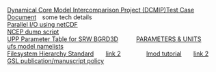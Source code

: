 [Dynamical Core Model Intercomparison Project (DCMIP)Test Case Document](http://www-personal.umich.edu/~cjablono/DCMIP-2012_TestCaseDocument_v1.7.pdf)&emsp;some tech details<br>
[Parallel I/O using netCDF ](https://www.cscs.ch/fileadmin/user_upload/contents_publications/tutorials/fast_parallel_IO/IntroToParallelnetCDF_MC.pdf)<br>
[NCEP dump script](https://github.com/guoqing-noaa/fv3gfs/blob/master/ecf/ecfutils/CROW/model/fv3gfs/outofcontrol_scripts/wcoss_c/dump/exglobal_dump.sh.ecf)  
[UPP Parameter Table for SRW BGRD3D](https://upp.readthedocs.io/en/latest/SRW_BGRD3D_table.html)&emsp;&emsp;&emsp;[PARAMETERS & UNITS
](https://www.nco.ncep.noaa.gov/pmb/docs/on388/table2.html)     
[ufs model namelists](https://ufs-weather-model.readthedocs.io/en/latest/InputsOutputs.html)   
[Filesystem Hierarchy Standard](https://www.pathname.com/fhs/pub/fhs-2.3.html)&emsp;&emsp;[link 2](http://www.aboutlinux.info/2007/03/what-does-etc-stands-for-in-linuxunix.html)   &emsp;&emsp;&emsp;&emsp;[lmod tutorial](https://sea.ucar.edu/sites/default/files/talk.pdf)&emsp;&emsp;[link 2](https://modules.readthedocs.io/en/stable/modulefile.html)   
[GSL publication/manuscript policy](https://sites.google.com/noaa.gov/gsl-staff-resources/publications?authuser=0)   
